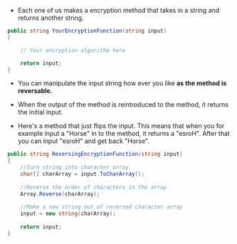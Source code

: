- Each one of us makes a encryption method that takes in a string and returns another string.

```C#
public string YourEncryptionFunction(string input)
{

	// Your encryption algorithm here

	return input;
}
```

- You can manipulate the input string how ever you like **as the method is reversable.**

- When the output of the method is reintroduced to the method, it returns the initial input.

- Here's a method that just flips the input. This means that when you for example input a "Horse" in to the method, it returns a "esroH". After that you can input "esroH" and get back "Horse".

```C#
public string ReversingEncryptionFunction(string input)
{
	//Turn string into character array
	char[] charArray = input.ToCharArray(); 
	
	//Reverse the order of characters in the array
	Array.Reverse(charArray);
	
	//Make a new string out of reversed character array
	input = new string(charArray);
	
	return input;
}
```

